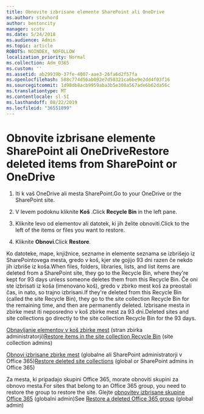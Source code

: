 ```yaml
---
title: Obnovite izbrisane elemente SharePoint ali OneDrive
ms.author: stevhord
author: bentoncity
manager: scotv
ms.date: 5/24/2018
ms.audience: Admin
ms.topic: article
ROBOTS: NOINDEX, NOFOLLOW
localization_priority: Normal
ms.collection: Adm_O365
ms.custom: ''
ms.assetid: ab29939b-37fe-4007-aae3-26fa6d2f57fa
ms.openlocfilehash: 588c774d56ab092e7d50321ca6be9e2dd4f03f16
ms.sourcegitcommit: 1d98db8acb9959aba3b5e308a567ade6b62da56c
ms.translationtype: MT
ms.contentlocale: sl-SI
ms.lasthandoff: 08/22/2019
ms.locfileid: "36551899"
---
```

# <a name="restore-deleted-items-from-sharepoint-or-onedrive"></a><span data-ttu-id="40b56-102">Obnovite izbrisane elemente SharePoint ali OneDrive</span><span class="sxs-lookup"><span data-stu-id="40b56-102">Restore deleted items from SharePoint or OneDrive</span></span>

1. <span data-ttu-id="40b56-103">Iti k vaš OneDrive ali mesta SharePoint.</span><span class="sxs-lookup"><span data-stu-id="40b56-103">Go to your OneDrive or the SharePoint site.</span></span>
    
2. <span data-ttu-id="40b56-104">V levem podoknu kliknite **Koš** .</span><span class="sxs-lookup"><span data-stu-id="40b56-104">Click **Recycle Bin** in the left pane.</span></span> 
    
3. <span data-ttu-id="40b56-105">Kliknite levo od elementov ali datotek, ki jih želite obnoviti.</span><span class="sxs-lookup"><span data-stu-id="40b56-105">Click to the left of the items or files you want to restore.</span></span>
    
4. <span data-ttu-id="40b56-106">Kliknite **Obnovi**.</span><span class="sxs-lookup"><span data-stu-id="40b56-106">Click **Restore**.</span></span> 
    
<span data-ttu-id="40b56-107">Ko datoteke, mape, knjižnice, sezname in elemente seznama se izbrišejo iz SharePointovega mesta, gredo v koš, kjer ste gojijo 93 dni razen če nekdo jih izbriše iz koša.</span><span class="sxs-lookup"><span data-stu-id="40b56-107">When files, folders, libraries, lists, and list items are deleted from a SharePoint site, they go to the Recycle Bin, where they're kept for 93 days unless someone deletes them from this Recycle Bin.</span></span> <span data-ttu-id="40b56-108">Če oni ste izbrisati iz koša (imenovano koš), gredo v zbirko mest koš za preostali čas, in nato, so trajno izbrisani.</span><span class="sxs-lookup"><span data-stu-id="40b56-108">If they're deleted from this Recycle Bin (called the site Recycle Bin), they go to the site collection Recycle Bin for the remaining time, and then are permanently deleted.</span></span> <span data-ttu-id="40b56-109">Izbrisane mesta in zbirke mest iti neposredno v koš zbirke mest za 93 dni.</span><span class="sxs-lookup"><span data-stu-id="40b56-109">Deleted sites and site collections go directly to the site collection Recycle Bin for the 93 days.</span></span>
  
<span data-ttu-id="40b56-110">[Obnavljanje elementov v koš zbirke mest](https://go.microsoft.com/fwlink/?linkid=867800) (stran zbirka administratorji)</span><span class="sxs-lookup"><span data-stu-id="40b56-110">[Restore items in the site collection Recycle Bin](https://go.microsoft.com/fwlink/?linkid=867800) (site collection admins)</span></span> 
  
<span data-ttu-id="40b56-111">[Obnovi izbrisane zbirke mest](https://go.microsoft.com/fwlink/?linkid=867660) (globalne ali SharePoint administratorji v Office 365)</span><span class="sxs-lookup"><span data-stu-id="40b56-111">[Restore deleted site collections](https://go.microsoft.com/fwlink/?linkid=867660) (global or SharePoint admins in Office 365)</span></span> 
  
<span data-ttu-id="40b56-112">Za mesta, ki pripadajo skupini Office 365, morate obnoviti skupini za obnovo mesta.</span><span class="sxs-lookup"><span data-stu-id="40b56-112">For sites that belong to an Office 365 group, you need to restore the group to restore the site.</span></span> <span data-ttu-id="40b56-113">Glejte [obnovitev izbrisane skupine Office 365](https://go.microsoft.com/fwlink/?linkid=867802) (globalni admin)</span><span class="sxs-lookup"><span data-stu-id="40b56-113">See [Restore a deleted Office 365 group](https://go.microsoft.com/fwlink/?linkid=867802) (global admin)</span></span> 
  

